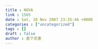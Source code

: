 ```yaml
---
title : NOVA
link : 1565
date : Sat, 10 Nov 2007 23:35:46 +0000
categories : ["uncategorized"]
tags : []
draft : false
author : 倉下忠憲
---
```


<A HREF="http://www.nikkei.co.jp/news/sangyo/20071111AT1D1000L10112007.html" TARGET="_blank">